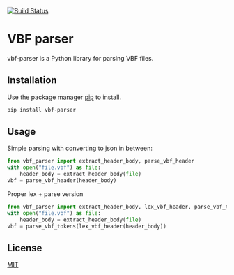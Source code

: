 [![Build Status](https://travis-ci.org/rafalslaby/vbf_parser.svg?branch=master)](https://travis-ci.org/rafalslaby/vbf_parser)

# VBF parser

vbf-parser is a Python library for parsing VBF files.

## Installation

Use the package manager [pip](https://pip.pypa.io/en/stable/) to install.

```bash
pip install vbf-parser
```

## Usage

Simple parsing with converting to json in between:

```python
from vbf_parser import extract_header_body, parse_vbf_header
with open("file.vbf") as file:
    header_body = extract_header_body(file)
vbf = parse_vbf_header(header_body)
```

Proper lex + parse version
```python
from vbf_parser import extract_header_body, lex_vbf_header, parse_vbf_tokens
with open("file.vbf") as file:
    header_body = extract_header_body(file)
vbf = parse_vbf_tokens(lex_vbf_header(header_body))
```

## License
[MIT](https://choosealicense.com/licenses/mit/)